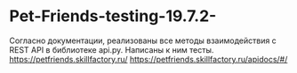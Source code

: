 # Pet-Friends-testing-19.7.2-
Согласно документации, реализованы все методы взаимодействия с REST API в библиотеке api.py. Написаны к ним тесты.
https://petfriends.skillfactory.ru/
https://petfriends.skillfactory.ru/apidocs/#/
